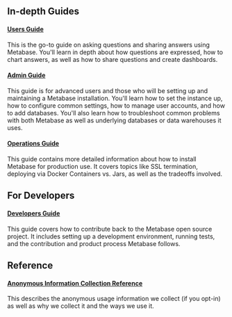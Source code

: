 ## In-depth Guides

#### [Users Guide](users-guide/start.md)
This is the go-to guide on asking questions and sharing answers using Metabase. You'll learn in depth about how questions are expressed, how to chart answers, as well as how to share questions and create dashboards.

#### [Admin Guide](administration-guide/start.md)
This guide is for advanced users and those who will be setting up and maintaining a Metabase installation. You'll learn how to set the instance up, how to configure common settings, how to manage user accounts, and how to add databases. You'll also learn how to troubleshoot common problems with both Metabase as well as underlying databases or data warehouses it uses.

#### [Operations Guide](operations-guide/start.md)
This guide contains more detailed information about how to install Metabase for production use. It covers topics like SSL termination, deploying via Docker Containers vs. Jars, as well as the tradeoffs involved.


## For Developers

#### [Developers Guide](developers-guide.md)
This guide covers how to contribute back to the Metabase open source project. It includes setting up a development environment, running tests, and the contribution and product process Metabase follows.


## Reference

#### [Anonymous Information Collection Reference](information-collection.md)
This describes the anonymous usage information we collect (if you opt-in) as well as why we collect it and the ways we use it.
